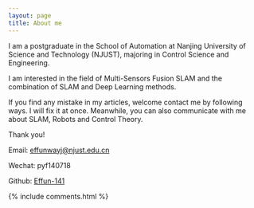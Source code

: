 ```yaml
---
layout: page
title: About me 
---
```


I am a postgraduate in the School of Automation at Nanjing University of Science and Technology (NJUST), majoring in Control Science and Engineering.

I am interested in the field of Multi-Sensors Fusion SLAM and the combination of SLAM and Deep Learning methods.

If you find any mistake in my articles, welcome contact me by following ways. I will fix it at once. Meanwhile, you can also communicate with me about SLAM, Robots and Control Theory. 

Thank you!

Email: effunwayj@njust.edu.cn

Wechat: pyf140718

Github: [Effun-141](https://github.com/Effun-141)



<!-- 一个工作6年的 iOS SDK 开发者，在一家游戏公司做SDK开发和维护。

除了iOS技术，我还一直维护着这个博客，懂一些前端的基础知识。

平时喜欢用python写一些工具，能用工具做的事情坚决不用人工去操作。

<h2> 我们的博客 </h2>  

这个博客是我们大家的，目前已经有很大一部分人在使用我的博客模板了，我也很高兴大家使用我的模板。

如果你想搭建一个跟我一样的博客，可以看我的 
<a href="/2016/10/jekyll_tutorials1/"> Jekyll 搭建个人博客 </a>
教程


有关于博客主题的建议和意见都可以提给我，让我们一起来打造一个精美的主题吧~ 

博客源码在 <a target="_blank" href='https://github.com/leopardpan/leopardpan.github.io/'>Github</a> 上，你的 Star 是我更新的动力，谢谢~


<h3> 搭建博客遇到了问题解法方法 </h3>  

查看 [技术支持](https://leopardpan.cn/support/) 需求帮助

博客模板会一直持续更新，请持续关注我，谢谢~ -->

{% include comments.html %}

